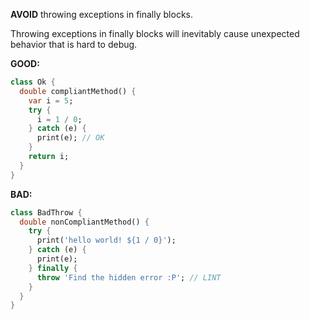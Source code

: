 **AVOID** throwing exceptions in finally blocks.

Throwing exceptions in finally blocks will inevitably cause unexpected behavior
that is hard to debug.

**GOOD:**
```dart
class Ok {
  double compliantMethod() {
    var i = 5;
    try {
      i = 1 / 0;
    } catch (e) {
      print(e); // OK
    }
    return i;
  }
}
```

**BAD:**
```dart
class BadThrow {
  double nonCompliantMethod() {
    try {
      print('hello world! ${1 / 0}');
    } catch (e) {
      print(e);
    } finally {
      throw 'Find the hidden error :P'; // LINT
    }
  }
}
```

